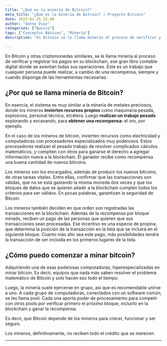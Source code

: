 ```yaml
---
title: "¿Qué es la minería de Bitcoin?"
meta_title: "¿Qué es la minería de Bitcoin? | Proyecto Bitcoin"
date: 2023-01-25 22:40
author: "Genny Díaz"
categories: ["Basico"]
tags: ["Conceptos Básicos", "Minería"]
description: "En Bitcoin se le llama minería al proceso de verificar y registrar los pagos en su blockchain."

---
```


En Bitcoin y otras criptomonedas similares, se le llama minería al proceso de verificar y registrar los pagos en su blockchain, ese gran libro contable digital donde se asientan todas sus operaciones. Este es un trabajo que cualquier persona puede realizar, a cambio de una recompensa, siempre y cuando disponga de las herramientas necesarias.

## ¿Por qué se llama minería de Bitcoin?

En esencia, el sistema es muy similar a la minería de metales preciosos, donde los mineros **invierten recursos propios** como maquinaria pesada, explosivos, personal técnico, etcétera. Luego **realizan un trabajo pesado** explorando y excavando, para **obtener una recompensa:** el oro, por ejemplo.

En el caso de los mineros de bitcoin, invierten recursos como electricidad y computadoras con procesadores especializados muy poderosos. Estos procesadores realizan el pesado trabajo de resolver complicados cálculos matemáticos, y compiten con otros para ganarse el derecho a agregar información nueva a la blockchain. El ganador recibe como recompensa una buena cantidad de nuevos bitcoins.

Los mineros son los encargados, además de producir los nuevos bitcoins, de otras tareas vitales. Entre ellas, confirmar que las transacciones son válidas, que no se está gastando la misma moneda dos veces y que los bloques de datos que se quieren añadir a la blockchain cumplen todos los criterios para ser válidos. En pocas palabras, garantizan la seguridad de Bitcoin.

Los mineros también deciden en que orden son registradas las transacciones en la blockchain. Además de la recompensa por bloque minado, reciben un pago de las personas que quieren que sus transacciones sean procesadas. Ese incentivo es una especie de propina, que determina la posición de la transacción en la lista que se incluirá en el siguiente bloque. Cuanto más alto sea este pago, más posibilidades tendrá la transacción de ser incluida en los primeros lugares de la lista.

## ¿Cómo puedo comenzar a minar bitcoin?

Adquiriendo una de esas poderosas computadoras, hiperespecializadas en minar bitcoin. Es decir, equipos que nada más saben resolver el problema matemático de Bitcoin y solo hacen eso todo el tiempo.

Luego, la minería suele ejercerse en grupo, así que es recomendable unirse a uno. A cada grupo de computadoras, conectados con un software común, se les llama pool. Cada una aporta poder de procesamiento para competir con otros pools por verificar primero el próximo bloque, incluirlo en la blockchain y ganar la recompensa.

Es decir, que Bitcoin depende de los mineros para crecer, funcionar y ser seguro.

Los mineros, definitivamente, no reciben todo el crédito que se merecen.

<hr>
